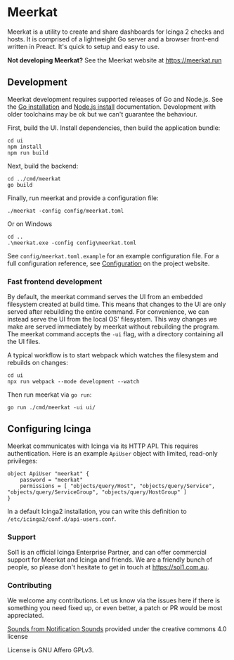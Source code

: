# Meerkat

Meerkat is a utility to create and share dashboards for Icinga 2 checks and hosts. It is comprised of a lightweight Go server and a browser front-end written in Preact. It's quick to setup and easy to use.

**Not developing Meerkat?** See the Meerkat website at https://meerkat.run

## Development

Meerkat development requires supported releases of Go and Node.js.
See the [Go installation][goinstall] and [Node.js install][nodeinstall] documentation.
Devolopment with older toolchains may be ok but we can't guarantee the behaviour.

First, build the UI. Install dependencies, then build the application bundle:

	cd ui
	npm install
	npm run build

Next, build the backend:

	cd ../cmd/meerkat
	go build

Finally, run meerkat and provide a configuration file:

	./meerkat -config config/meerkat.toml

Or on Windows

	cd ..
	.\meerkat.exe -config config\meerkat.toml

See `config/meerkat.toml.example` for an example configuration file.
For a full configuration reference, see [Configuration](https://meerkat.run/configuration) on the project website.

[goinstall]: https://go.dev/doc/install
[nodeinstall]: https://nodejs.org/en/download/package-manager/

### Fast frontend development

By default, the meerkat command serves the UI from an embedded filesystem created at build time.
This means that changes to the UI are only served after rebuilding the entire command.
For convenience, we can instead serve the UI from the local OS' filesystem.
This way changes we make are served immediately by meerkat without rebuilding the program.
The meerkat command accepts the `-ui` flag, with a directory containing all the UI files.

A typical workflow is to start webpack which watches the filesystem and rebuilds on changes:

	cd ui
	npx run webpack --mode development --watch

Then run meerkat via `go run`:

	go run ./cmd/meerkat -ui ui/

## Configuring Icinga

Meerkat communicates with Icinga via its HTTP API.
This requires authentication.
Here is an example `ApiUser` object with limited, read-only privileges:

	object ApiUser "meerkat" {
		password = "meerkat"
		permissions = [ "objects/query/Host", "objects/query/Service", "objects/query/ServiceGroup", "objects/query/HostGroup" ]
	}

In a default Icinga2 installation, you can write this definition to `/etc/icinga2/conf.d/api-users.conf`.

### Support

Sol1 is an official Icinga Enterprise Partner, and can offer commercial support for Meerkat and Icinga and friends. We are a friendly bunch of people, so please don't hesitate to get in touch at https://sol1.com.au.

### Contributing
We welcome any contributions. Let us know via the issues here if there is something you need fixed up, or even better, a patch or PR would be most appreciated.

[Sounds from Notification Sounds](https://www.notificationsounds.com) provided under the creative commons 4.0 license

License is GNU Affero GPLv3.
